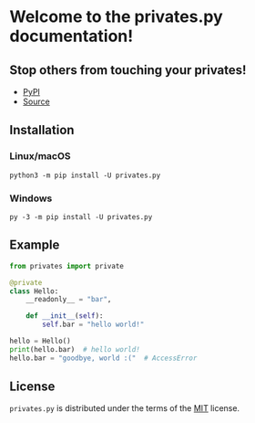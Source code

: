 # Welcome to the privates.py documentation!

## Stop others from touching your privates!

- [PyPI](https://pypi.org/project/privates.py)
- [Source](https://github.com/ZeroIntensity/privates.py)

## Installation

### Linux/macOS


```console
python3 -m pip install -U privates.py
```

### Windows


```console
py -3 -m pip install -U privates.py
```

## Example

```py
from privates import private

@private
class Hello:
    __readonly__ = "bar",

    def __init__(self):
        self.bar = "hello world!"

hello = Hello()
print(hello.bar)  # hello world!
hello.bar = "goodbye, world :("  # AccessError
```

## License

`privates.py` is distributed under the terms of the [MIT](https://spdx.org/licenses/MIT.html) license.
